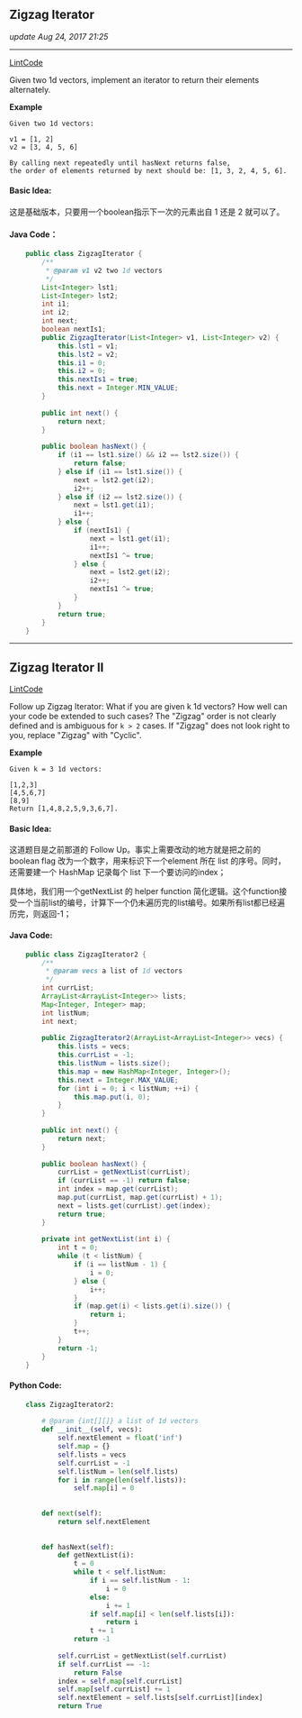 ## Zigzag Iterator
_update Aug 24, 2017  21:25_

---
[LintCode](http://www.lintcode.com/en/problem/zigzag-iterator/)

Given two 1d vectors, implement an iterator to return their elements alternately.

**Example**

    Given two 1d vectors:
    
    v1 = [1, 2]
    v2 = [3, 4, 5, 6]
    
    By calling next repeatedly until hasNext returns false, 
    the order of elements returned by next should be: [1, 3, 2, 4, 5, 6].
    
#### Basic Idea:
这是基础版本，只要用一个boolean指示下一次的元素出自 1 还是 2 就可以了。

#### Java Code：
```java
    public class ZigzagIterator {
        /**
         * @param v1 v2 two 1d vectors
         */
        List<Integer> lst1;
        List<Integer> lst2;
        int i1;
        int i2;
        int next;
        boolean nextIs1;
        public ZigzagIterator(List<Integer> v1, List<Integer> v2) {
            this.lst1 = v1;
            this.lst2 = v2;
            this.i1 = 0;
            this.i2 = 0;
            this.nextIs1 = true;
            this.next = Integer.MIN_VALUE;
        }
    
        public int next() {
            return next;
        }
    
        public boolean hasNext() {
            if (i1 == lst1.size() && i2 == lst2.size()) {
                return false;
            } else if (i1 == lst1.size()) {
                next = lst2.get(i2);
                i2++;
            } else if (i2 == lst2.size()) {
                next = lst1.get(i1);
                i1++;
            } else {
                if (nextIs1) {
                    next = lst1.get(i1);
                    i1++;
                    nextIs1 ^= true;
                } else {
                    next = lst2.get(i2);
                    i2++;
                    nextIs1 ^= true;
                }
            }
            return true;
        }
    }
```

---

## Zigzag Iterator II
[LintCode](http://www.lintcode.com/en/problem/zigzag-iterator-ii/)

Follow up Zigzag Iterator: What if you are given k 1d vectors? How well can your code be extended to such cases? The "Zigzag" order is not clearly defined and is ambiguous for `k > 2` cases. If "Zigzag" does not look right to you, replace "Zigzag" with "Cyclic".


**Example**

    Given k = 3 1d vectors:
    
    [1,2,3]
    [4,5,6,7]
    [8,9]
    Return [1,4,8,2,5,9,3,6,7].
    
#### Basic Idea:
这道题目是之前那道的 Follow Up。事实上需要改动的地方就是把之前的 boolean flag 改为一个数字，用来标识下一个element 所在 list 的序号。同时，还需要建一个 HashMap 记录每个 list 下一个要访问的index；

具体地，我们用一个getNextList 的 helper function 简化逻辑。这个function接受一个当前list的编号，计算下一个仍未遍历完的list编号。如果所有list都已经遍历完，则返回-1；

#### Java Code:
```java
    public class ZigzagIterator2 {
        /**
         * @param vecs a list of 1d vectors
         */
        int currList;
        ArrayList<ArrayList<Integer>> lists;
        Map<Integer, Integer> map;
        int listNum;
        int next;
        
        public ZigzagIterator2(ArrayList<ArrayList<Integer>> vecs) {
            this.lists = vecs;
            this.currList = -1;
            this.listNum = lists.size();
            this.map = new HashMap<Integer, Integer>();
            this.next = Integer.MAX_VALUE;
            for (int i = 0; i < listNum; ++i) {
                this.map.put(i, 0);
            }
        }
    
        public int next() {
            return next;
        }
    
        public boolean hasNext() {
            currList = getNextList(currList);
            if (currList == -1) return false;
            int index = map.get(currList);
            map.put(currList, map.get(currList) + 1);
            next = lists.get(currList).get(index);
            return true;
        }
        
        private int getNextList(int i) {
            int t = 0;
            while (t < listNum) {
                if (i == listNum - 1) {
                    i = 0;
                } else {
                    i++;
                }
                if (map.get(i) < lists.get(i).size()) {
                    return i;
                }
                t++;
            }
            return -1;
        }
    }
```

#### Python Code:
```python
    class ZigzagIterator2:
    
        # @param {int[][]} a list of 1d vectors
        def __init__(self, vecs):
            self.nextElement = float('inf')
            self.map = {}
            self.lists = vecs
            self.currList = -1
            self.listNum = len(self.lists)
            for i in range(len(self.lists)):
                self.map[i] = 0
                
    
        def next(self):
            return self.nextElement
    
    
        def hasNext(self):
            def getNextList(i):
                t = 0
                while t < self.listNum:
                    if i == self.listNum - 1:
                        i = 0
                    else:
                        i += 1
                    if self.map[i] < len(self.lists[i]):
                        return i
                    t += 1
                return -1
                
            self.currList = getNextList(self.currList)
            if self.currList == -1:
                return False
            index = self.map[self.currList]
            self.map[self.currList] += 1
            self.nextElement = self.lists[self.currList][index]
            return True
```




    
    